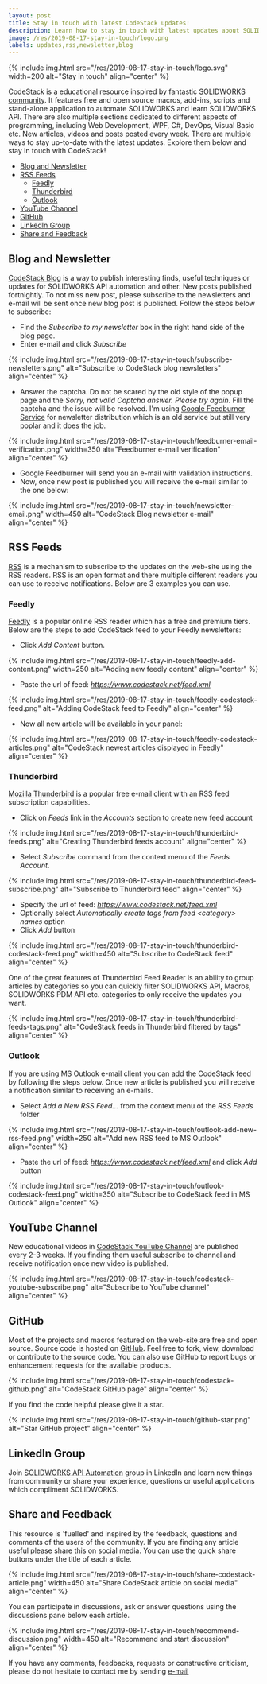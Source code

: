 ```yaml
---
layout: post
title: Stay in touch with latest CodeStack updates!
description: Learn how to stay in touch with latest updates about SOLIDWORKS API, development. Do not miss the releases of new useful macros or application to enhance your SOLIDWORKS experience.
image: /res/2019-08-17-stay-in-touch/logo.png
labels: updates,rss,newsletter,blog
---
```

{% include img.html src="/res/2019-08-17-stay-in-touch/logo.svg" width=200 alt="Stay in touch" align="center" %}

[CodeStack](https://www.codestack.net) is a educational resource inspired by fantastic [SOLIDWORKS community](https://forum.solidworks.com/welcome). It features free and open source macros, add-ins, scripts and stand-alone application to automate SOLIDWORKS and learn SOLIDWORKS API. There are also multiple sections dedicated to different aspects of programming, including Web Development, WPF, C#, DevOps, Visual Basic etc. New articles, videos and posts posted every week. There are multiple ways to stay up-to-date with the latest updates. Explore them below and stay in touch with CodeStack!

* [Blog and Newsletter](#blog-and-newsletter)
* [RSS Feeds](#rss-feeds)
    * [Feedly](#feedly)
    * [Thunderbird](#thunderbird)
    * [Outlook](#outlook)
* [YouTube Channel](#youtube-channel)
* [GitHub](#github)
* [LinkedIn Group](#linkedin-group)
* [Share and Feedback](#share-and-feedback)

## Blog and Newsletter

[CodeStack Blog](https://blog.codestack.net/) is a way to publish interesting finds, useful techniques or updates for SOLIDWORKS API automation and other. New posts published fortnightly. To not miss new post, please subscribe to the newsletters and e-mail will be sent once new blog post is published. Follow the steps below to subscribe:

* Find the *Subscribe to my newsletter* box in the right hand side of the blog page.
* Enter e-mail and click *Subscribe*

{% include img.html src="/res/2019-08-17-stay-in-touch/subscribe-newsletters.png" alt="Subscribe to CodeStack blog newsletters" align="center" %}

* Answer the captcha. Do not be scared by the old style of the popup page and the *Sorry, not valid Captcha answer. Please try again*. Fill the captcha and the issue will be resolved. I'm using [Google Feedburner Service](http://feedburner.google.com) for newsletter distribution which is an old service but still very poplar and it does the job.

{% include img.html src="/res/2019-08-17-stay-in-touch/feedburner-email-verification.png" width=350 alt="Feedburner e-mail verification" align="center" %}

* Google Feedburner will send you an e-mail with validation instructions.
* Now, once new post is published you will receive the e-mail similar to the one below:

{% include img.html src="/res/2019-08-17-stay-in-touch/newsletter-email.png" width=450 alt="CodeStack Blog newsletter e-mail" align="center" %}

## RSS Feeds

[RSS](https://en.wikipedia.org/wiki/RSS) is a mechanism to subscribe to the updates on the web-site using the RSS readers. RSS is an open format and there multiple different readers you can use to receive notifications. Below are 3 examples you can use.

### Feedly

[Feedly](http://feedly.com) is a popular online RSS reader which has a free and premium tiers. Below are the steps to add CodeStack feed to your Feedly newsletters:

* Click *Add Content* button.

{% include img.html src="/res/2019-08-17-stay-in-touch/feedly-add-content.png" width=250 alt="Adding new feedly content" align="center" %}

* Paste the url of feed: *https://www.codestack.net/feed.xml*

{% include img.html src="/res/2019-08-17-stay-in-touch/feedly-codestack-feed.png" alt="Adding CodeStack feed to Feedly" align="center" %}

* Now all new article will be available in your panel:

{% include img.html src="/res/2019-08-17-stay-in-touch/feedly-codestack-articles.png" alt="CodeStack newest articles displayed in Feedly" align="center" %}

### Thunderbird

[Mozilla Thunderbird](https://www.thunderbird.net) is a popular free e-mail client with an RSS feed subscription capabilities.

* Click on *Feeds* link in the *Accounts* section to create new feed account

{% include img.html src="/res/2019-08-17-stay-in-touch/thunderbird-feeds.png" alt="Creating Thunderbird feeds account" align="center" %}

* Select *Subscribe* command from the context menu of the *Feeds Account*.

{% include img.html src="/res/2019-08-17-stay-in-touch/thunderbird-feed-subscribe.png" alt="Subscribe to Thunderbird feed" align="center" %}

* Specify the url of feed: *https://www.codestack.net/feed.xml*
* Optionally select *Automatically create tags from feed \<category\> names* option
* Click *Add* button

{% include img.html src="/res/2019-08-17-stay-in-touch/thunderbird-codestack-feed.png" width=450 alt="Subscribe to CodeStack feed" align="center" %}

One of the great features of Thunderbird Feed Reader is an ability to group articles by categories so you can quickly filter SOLIDWORKS API, Macros, SOLIDWORKS PDM API etc. categories to only receive the updates you want.

{% include img.html src="/res/2019-08-17-stay-in-touch/thunderbird-feeds-tags.png" alt="CodeStack feeds in Thunderbird filtered by tags" align="center" %}

### Outlook

If you are using MS Outlook e-mail client you can add the CodeStack feed by following the steps below. Once new article is published you will receive a notification similar to receiving an e-mails.

* Select *Add a New RSS Feed...* from the context menu of the *RSS Feeds* folder

{% include img.html src="/res/2019-08-17-stay-in-touch/outlook-add-new-rss-feed.png" width=250 alt="Add new RSS feed to MS Outlook" align="center" %}

* Paste the url of feed: *https://www.codestack.net/feed.xml* and click *Add* button

{% include img.html src="/res/2019-08-17-stay-in-touch/outlook-codestack-feed.png" width=350 alt="Subscribe to CodeStack feed in MS Outlook" align="center" %}

## YouTube Channel

New educational videos in [CodeStack YouTube Channel](https://www.youtube.com/CodeStackDev) are published every 2-3 weeks. If you finding them useful subscribe to channel and receive notification once new video is published.

{% include img.html src="/res/2019-08-17-stay-in-touch/codestack-youtube-subscribe.png" alt="Subscribe to YouTube channel" align="center" %}

## GitHub

Most of the projects and macros featured on the web-site are free and open source. Source code is hosted on [GitHub](https://github.com/codestackdev). Feel free to fork, view, download or contribute to the source code. You can also use GitHub to report bugs or enhancement requests for the available products.

{% include img.html src="/res/2019-08-17-stay-in-touch/codestack-github.png" alt="CodeStack GitHub page" align="center" %}

If you find the code helpful please give it a star.

{% include img.html src="/res/2019-08-17-stay-in-touch/github-star.png" alt="Star GitHub project" align="center" %}

## LinkedIn Group

Join [SOLIDWORKS API Automation](https://www.linkedin.com/groups/4961405/) group in LinkedIn and learn new things from community or share your experience, questions or useful applications which compliment SOLIDWORKS.

## Share and Feedback

This resource is 'fuelled' and inspired by the feedback, questions and comments of the users of the community. If you are finding any article useful please share this on social media. You can use the quick share buttons under the title of each article.

{% include img.html src="/res/2019-08-17-stay-in-touch/share-codestack-article.png" width=450 alt="Share CodeStack article on social media" align="center" %}

You can participate in discussions, ask or answer questions using the discussions pane below each article.

{% include img.html src="/res/2019-08-17-stay-in-touch/recommend-discussion.png" width=450 alt="Recommend and start discussion" align="center" %}

If you have any comments, feedbacks, requests or constructive criticism, please do not hesitate to contact me by sending [e-mail](mailto:info@codestack.net)